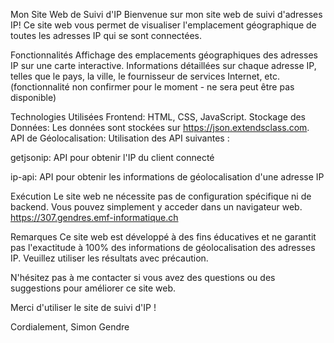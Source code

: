 Mon Site Web de Suivi d'IP
Bienvenue sur mon site web de suivi d'adresses IP! Ce site web vous permet de visualiser l'emplacement géographique de toutes les adresses IP qui se sont connectées.

Fonctionnalités
Affichage des emplacements géographiques des adresses IP sur une carte interactive.
Informations détaillées sur chaque adresse IP, telles que le pays, la ville, le fournisseur de services Internet, etc. (fonctionnalité non confirmer pour le moment - ne sera peut être pas disponible)

Technologies Utilisées
Frontend: HTML, CSS, JavaScript.
Stockage des Données: Les données sont stockées sur https://json.extendsclass.com.
API de Géolocalisation: Utilisation des API suivantes :

getjsonip: API pour obtenir l'IP du client connecté

ip-api: API pour obtenir les informations de géolocalisation d'une adresse IP

Exécution
Le site web ne nécessite pas de configuration spécifique ni de backend. Vous pouvez simplement y acceder dans un navigateur web. https://307.gendres.emf-informatique.ch

Remarques
Ce site web est développé à des fins éducatives et ne garantit pas l'exactitude à 100% des informations de géolocalisation des adresses IP. Veuillez utiliser les résultats avec précaution.

N'hésitez pas à me contacter si vous avez des questions ou des suggestions pour améliorer ce site web.

Merci d'utiliser le site de suivi d'IP !

Cordialement,
Simon Gendre